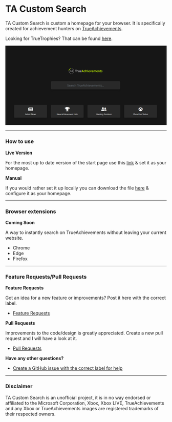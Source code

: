 # TA Custom Search
TA Custom Search is custom a homepage for your browser. It is specifically created for achievement hunters on [TrueAchievements](https://www.trueachievements.com/). 

Looking for TrueTrophies? That can be found [here](https://github.com/Jabser/TT-Custom-Search).

![cover](cover.png)

---

### How to use

**Live Version**

For the most up to date version of the start page use this [link](https://jabser.github.io/TA-Custom-Search/) & set it as your homepage.

**Manual**

If you would rather set it up locally you can download the file [here](https://raw.githubusercontent.com/Jabser/TA-Custom-Search/master/docs/index.html) & configure it as your homepage.

---

### Browser extensions
**Coming Soon**

A way to instantly search on TrueAchievements without leaving your current website.

- Chrome
- Edge
- Firefox

---

### Feature Requests/Pull Requests

**Feature Requests**

Got an idea for a new feature or improvements? Post it here with the correct label.
- [Feature Requests](https://github.com/Jabser/TA-Custom-Search/issues)

**Pull Requests**

Improvements to the code/design is greatly appreciated. Create a new pull request and I will have a look at it.
- [Pull Requests](https://github.com/Jabser/TA-Custom-Search/pulls)


**Have any other questions?**

- [Create a GitHub issue with the correct label for help](https://github.com/Jabser/TA-Custom-Search/issues)

---

### Disclaimer
TA Custom Search is an unofficial project, it is in no way endorsed or affiliated to the Microsoft Corporation, Xbox, Xbox LIVE, TrueAchievements and any Xbox or TrueAchievements images are registered trademarks of their respected owners.

